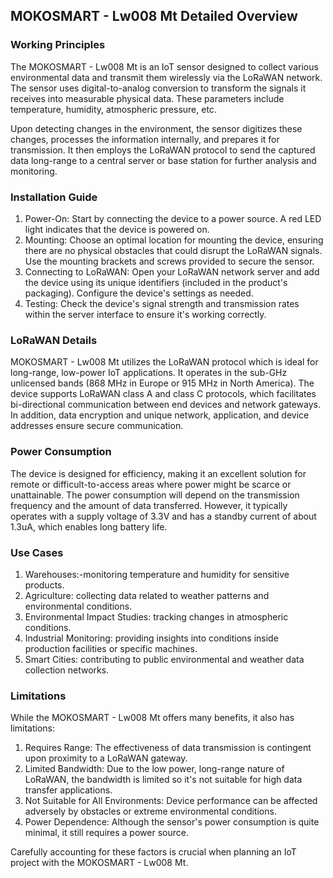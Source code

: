## MOKOSMART - Lw008 Mt Detailed Overview

### Working Principles
The MOKOSMART - Lw008 Mt is an IoT sensor designed to collect various environmental data and transmit them wirelessly via the LoRaWAN network. The sensor uses digital-to-analog conversion to transform the signals it receives into measurable physical data. These parameters include temperature, humidity, atmospheric pressure, etc. 

Upon detecting changes in the environment, the sensor digitizes these changes, processes the information internally, and prepares it for transmission. It then employs the LoRaWAN protocol to send the captured data long-range to a central server or base station for further analysis and monitoring. 

### Installation Guide
1. Power-On: Start by connecting the device to a power source. A red LED light indicates that the device is powered on. 
2. Mounting: Choose an optimal location for mounting the device, ensuring there are no physical obstacles that could disrupt the LoRaWAN signals. Use the mounting brackets and screws provided to secure the sensor.
3. Connecting to LoRaWAN: Open your LoRaWAN network server and add the device using its unique identifiers (included in the product's packaging). Configure the device's settings as needed.
4. Testing: Check the device's signal strength and transmission rates within the server interface to ensure it's working correctly.

### LoRaWAN Details
MOKOSMART - Lw008 Mt utilizes the LoRaWAN protocol which is ideal for long-range, low-power IoT applications. It operates in the sub-GHz unlicensed bands (868 MHz in Europe or 915 MHz in North America). The device supports LoRaWAN class A and class C protocols, which facilitates bi-directional communication between end devices and network gateways. In addition, data encryption and unique network, application, and device addresses ensure secure communication.

### Power Consumption
The device is designed for efficiency, making it an excellent solution for remote or difficult-to-access areas where power might be scarce or unattainable. The power consumption will depend on the transmission frequency and the amount of data transferred. However, it typically operates with a supply voltage of 3.3V and has a standby current of about 1.3uA, which enables long battery life.

### Use Cases
1. Warehouses:-monitoring temperature and humidity for sensitive products.
2. Agriculture: collecting data related to weather patterns and environmental conditions.
3. Environmental Impact Studies: tracking changes in atmospheric conditions.
4. Industrial Monitoring: providing insights into conditions inside production facilities or specific machines.
5. Smart Cities: contributing to public environmental and weather data collection networks.

### Limitations
While the MOKOSMART - Lw008 Mt offers many benefits, it also has limitations:
1. Requires Range: The effectiveness of data transmission is contingent upon proximity to a LoRaWAN gateway.
2. Limited Bandwidth: Due to the low power, long-range nature of LoRaWAN, the bandwidth is limited so it's not suitable for high data transfer applications.
3. Not Suitable for All Environments: Device performance can be affected adversely by obstacles or extreme environmental conditions. 
4. Power Dependence: Although the sensor's power consumption is quite minimal, it still requires a power source.
   
Carefully accounting for these factors is crucial when planning an IoT project with the MOKOSMART - Lw008 Mt.
